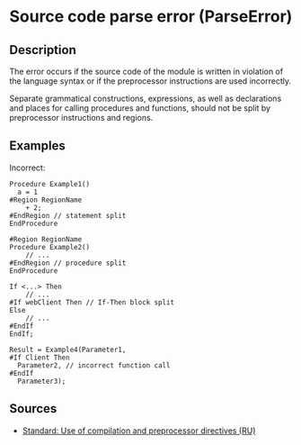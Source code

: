 # Source code parse error (ParseError)

<!-- Блоки выше заполняются автоматически, не трогать -->
## Description

The error occurs if the source code of the module is written in violation of the language syntax or if the preprocessor instructions are used incorrectly.

Separate grammatical constructions, expressions, as well as declarations and places for calling procedures and functions, should not be split by preprocessor instructions and regions.

## Examples

Incorrect:

```bsl
Procedure Example1()
  a = 1
#Region RegionName
    + 2;
#EndRegion // statement split
EndProcedure

#Region RegionName
Procedure Example2()
    // ...
#EndRegion // procedure split
EndProcedure

If <...> Then
    // ...
#If webClient Then // If-Then block split
Else
    // ...
#EndIf
EndIf;

Result = Example4(Parameter1,
#If Client Then
  Parameter2, // incorrect function call
#EndIf
  Parameter3);
```

## Sources

* [Standard: Use of compilation and preprocessor directives (RU)](https://its.1c.ru/db/v8std#content:439:hdoc)
